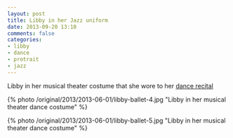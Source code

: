 ```yaml
---
layout: post
title: Libby in her Jazz uniform
date: 2013-09-20 13:10
comments: false
categories: 
- libby
- dance
- protrait
- jazz 
---
```

Libby in her musical theater costume that she wore to her [dance recital](/blog/2013/08/18/libby-dance-recital/)

{% photo /original/2013/2013-06-01/libby-ballet-4.jpg "Libby in her musical theater dance costume" %}

{% photo /original/2013/2013-06-01/libby-ballet-5.jpg "Libby in her musical theater dance costume" %}
